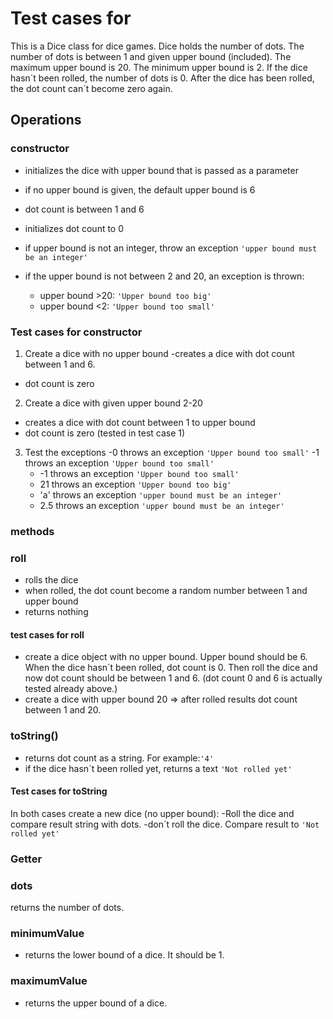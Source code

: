 # Test cases for

This is a Dice class for dice games. Dice holds the number of dots. The number of dots is between 1 and given upper bound (included). The maximum upper bound is 20. The minimum upper bound is 2. If the dice hasn´t been rolled, the number of dots is 0. After the dice has been rolled, the dot count can´t become zero again.

## Operations

### **constructor**

- initializes the dice with upper bound that is passed as a parameter
- if no upper bound is given, the default upper bound is 6
- dot count is between 1 and 6
- initializes dot count to 0
- if upper bound is not an integer, throw an exception `'upper bound must be an integer'`
- if the upper bound is not between 2 and 20, an exception is thrown:

  - upper bound >20: `'Upper bound too big'`
  - upper bound <2: `'Upper bound too small'`

### Test cases for constructor

1. Create a dice with no upper bound
   -creates a dice with dot count between 1 and 6.

- dot count is zero

2. Create a dice with given upper bound 2-20

- creates a dice with dot count between 1 to upper bound
- dot count is zero (tested in test case 1)

3. Test the exceptions
   -0 throws an exception `'Upper bound too small'`
   -1 throws an exception `'Upper bound too small'`
   - -1 throws an exception `'Upper bound too small'`
   - 21 throws an exception `'Upper bound too big'`
   - 'a' throws an exception `'upper bound must be an integer'`
   - 2.5 throws an exception `'upper bound must be an integer'`

### **methods**

### **roll**

- rolls the dice
- when rolled, the dot count become a random number between 1 and upper bound
- returns nothing

#### test cases for roll

- create a dice object with no upper bound. Upper bound should be 6. When the dice hasn´t been rolled, dot count is 0. Then roll the dice and now dot count should be between 1 and 6. (dot count 0 and 6 is actually tested already above.)
- create a dice with upper bound 20 => after rolled results dot count between 1 and 20.

### **toString()**

- returns dot count as a string. For example:`'4'`
- if the dice hasn´t been rolled yet, returns a text `'Not rolled yet'`

#### Test cases for toString

In both cases create a new dice (no upper bound):
-Roll the dice and compare result string with dots.
-don´t roll the dice. Compare result to `'Not rolled yet'`

### **Getter**

### **dots**

returns the number of dots.

### **minimumValue**

- returns the lower bound of a dice. It should be 1.

### **maximumValue**

- returns the upper bound of a dice.
